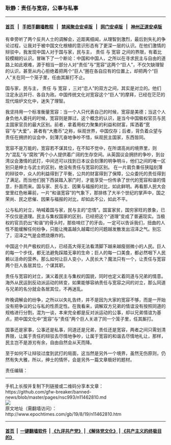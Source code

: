 ### 耿静：责任与宽容，公事与私事
------------------------

#### [首页](https://github.com/gfw-breaker/banned-news/blob/master/README.md) &nbsp;&nbsp;|&nbsp;&nbsp; [手把手翻墙教程](https://github.com/gfw-breaker/guides/wiki) &nbsp;&nbsp;|&nbsp;&nbsp; [禁闻聚合安卓版](https://github.com/gfw-breaker/bn-android) &nbsp;&nbsp;|&nbsp;&nbsp; [网门安卓版](https://github.com/oGate2/oGate) &nbsp;&nbsp;|&nbsp;&nbsp; [神州正道安卓版](https://github.com/SzzdOgate/update) 



<div><p>
 有幸旁听了两个反共人士的调解会，近距离细闻，从理智到激烈，最后到失礼的争论过程，让我对于被中国文化根植的意识形态有了更深一层的认识。在他们激情的辩驳中，我发现中国人对于国与家，民与主，
 <ok href="http://www.epochtimes.com/gb/tag/%E8%B4%A3%E4%BB%BB.html">
  责任
 </ok>
 与
 <ok href="http://www.epochtimes.com/gb/tag/%E5%AE%BD%E5%AE%B9.html">
  宽容
 </ok>
 之间的界限，有着比较模糊的认识。冒昧下了一个断论：中国和中国人，之所以在寻求民主与自由的道路上如此艰难，源于相当一部分人对“责任”与“宽容”这两个“巨人”，不仅欠缺理智的认识，甚至从内心拒绝着把两个“巨人”圈在各自应有的位置上，却把两个“巨人”关在同一个笼子里，任由其厮打不止。
</p>
<p>
 国与家，民与主，
 <ok href="http://www.epochtimes.com/gb/tag/%E8%B4%A3%E4%BB%BB.html">
  责任
 </ok>
 与
 <ok href="http://www.epochtimes.com/gb/tag/%E5%AE%BD%E5%AE%B9.html">
  宽容
 </ok>
 ，三对“恋人”的双方之间，其实是对立的。他们注定永远并行、各自为政。中国传统文化对宽容这个“巨人”的摩拜，已经在茫茫的现代熔炉文化中，迷失了理智。
</p>
<p>
 我坚持用一个标准衡量宽容：当一个人只代表自己的时候，宽容是美德；当这个人身负他人委托的时候，宽容则是罪过，这个概念的认识，是当今中国极权官员与民主国家官员的最大区别。前者，拿着用权力聚集的利益和财富，挥洒着“宽容”与“大爱”，甚者有“大撒币”之称，纵观世界，中国仅存；后者，背负着众望与责任在拥挤的议会中，刻薄亢奋地争吵不惜，纵观民主国家，东西皆同。
</p>
<p>
 宽容不是万能的，宽容若不谋其位，在不知不觉中，在所谓高尚的境界里，则为“混乱”与“腐败”两个小人提供着广阔的生存空间。从英国议会拥挤的争吵，到台湾议会激情的武打，中间还可以找到日本议会刻薄的明争明斗，他们之间的唯一区别只是绅士与武士的区别，绝没有责任与宽容的区别。 在一片肩负重任狭隘刻薄的辩驳中，众人的利益得到了平衡，公共的财富得到了保障，公众委托的责任得到了满足。而当他们脱下西装踏入家门时，才能享受一份传承了世代的宽容和谐的情意，扑面而来。国与家、民与主、因果与福报的对比，如此鲜明。再看那人民大会堂里红色帐幕前，一片“和谐宽容”的气象下，那排练了大半个世纪的掌声中，国之荣尚、民之悲催、因果与福报的对比，却如此不公，如此不平。
</p>
<p>
 公与私的对立，呐喊着国与家，民与主的“恋情”。国富家贫，国穷家旺的景象，已不仅仅是道理。民主与集权国家的区别，已经把这个“道理”变成了普遍现实。当极权的官员扔出“和谐”的骨头时，那些啃烂了的牙齿，一定可以告诉我们，扭曲的人性不能缓解任何纷争，只能让掩盖越久越霉烂的问题越发散发出沼泽之气。别忘了，沼泽之气是会燃烧爆炸的。
</p>
<p>
 中国这个共产极权的巨人，已经高大得无法看清脚下越来越瘦弱微小的人民。巨人的每一个步伐，都无法避免踩踏无辜的生命；巨人的每一口美食，都必然咽下人民赖以活命的营养。那么如何让巨人变小，人民长大？魔法只有一个，让责任与宽容两个巨人各居其位，个谋其职。
</p>
<p>
 责任与宽容的对立，演义着民主与集权的国貌，同时也定义着同道与兄弟的情意。海外从民运到反动派运动的转变，如果能够容纳责任与宽容之间的对立，那么同道与兄弟的名分就会各居其位，不再迷乱。
</p>
<p>
 昨晚调解会的纷争，之所以以失礼告终，并不是因为大家的宽容不够，而是一开始没有把争议的公与私的性质定性。在我看来，调解双方兄弟的情谊没有按照同道的规格进行分割，混为一谈，本来完全都是反对派运动的公事，却以兄弟情谊为基点，把中国文化中“宽容”与“责任”两个巨人关进了同一个笼子里，任其厮打。
</p>
<p>
 国事还是家事，公事还是私事，同道还是兄弟，责任还是宽容，两者之间只需划清界限，让属于责任的辩驳去尽情地争吵，让属于宽容的和谐去尽情地礼让，那样，民主岂不是游刃有余，自由自然会从天而降。
</p>
<p>
 至于如何不让辩驳过度到武打的局面，这当然是另外一个境界，虽然无伤原则，仍然有失大雅，所以，绅士的情怀，会是另外一篇文章极好的题材。
</p>
<p>
 责任编辑：
</p>
</div>
<hr/>
手机上长按并复制下列链接或二维码分享本文章：<br/>
https://github.com/gfw-breaker/banned-news/blob/master/pages/nsc993/n11462810.md <br/>
<a href='https://github.com/gfw-breaker/banned-news/blob/master/pages/nsc993/n11462810.md'><img src='https://github.com/gfw-breaker/banned-news/blob/master/pages/nsc993/n11462810.md.png'/></a> <br/>
原文地址（需翻墙访问）：http://www.epochtimes.com/gb/19/8/19/n11462810.htm


------------------------
#### [首页](https://github.com/gfw-breaker/banned-news/blob/master/README.md) &nbsp;|&nbsp; [一键翻墙软件](https://github.com/gfw-breaker/nogfw/blob/master/README.md) &nbsp;| [《九评共产党》](https://github.com/gfw-breaker/9ping.md/blob/master/README.md#九评之一评共产党是什么) | [《解体党文化》](https://github.com/gfw-breaker/jtdwh.md/blob/master/README.md) | [《共产主义的终极目的》](https://github.com/gfw-breaker/gczydzjmd.md/blob/master/README.md)


<img src='http://gfw-breaker.win/banned-news/pages/nsc993/n11462810.md' width='0px' height='0px'/>